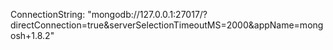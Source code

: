 ConnectionString: "mongodb://127.0.0.1:27017/?directConnection=true&serverSelectionTimeoutMS=2000&appName=mongosh+1.8.2"